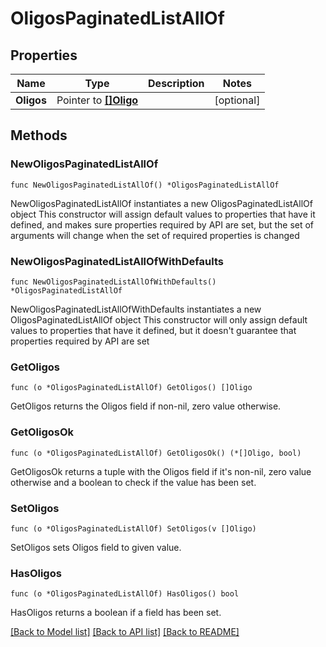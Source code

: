 # OligosPaginatedListAllOf

## Properties

Name | Type | Description | Notes
------------ | ------------- | ------------- | -------------
**Oligos** | Pointer to [**[]Oligo**](Oligo.md) |  | [optional] 

## Methods

### NewOligosPaginatedListAllOf

`func NewOligosPaginatedListAllOf() *OligosPaginatedListAllOf`

NewOligosPaginatedListAllOf instantiates a new OligosPaginatedListAllOf object
This constructor will assign default values to properties that have it defined,
and makes sure properties required by API are set, but the set of arguments
will change when the set of required properties is changed

### NewOligosPaginatedListAllOfWithDefaults

`func NewOligosPaginatedListAllOfWithDefaults() *OligosPaginatedListAllOf`

NewOligosPaginatedListAllOfWithDefaults instantiates a new OligosPaginatedListAllOf object
This constructor will only assign default values to properties that have it defined,
but it doesn't guarantee that properties required by API are set

### GetOligos

`func (o *OligosPaginatedListAllOf) GetOligos() []Oligo`

GetOligos returns the Oligos field if non-nil, zero value otherwise.

### GetOligosOk

`func (o *OligosPaginatedListAllOf) GetOligosOk() (*[]Oligo, bool)`

GetOligosOk returns a tuple with the Oligos field if it's non-nil, zero value otherwise
and a boolean to check if the value has been set.

### SetOligos

`func (o *OligosPaginatedListAllOf) SetOligos(v []Oligo)`

SetOligos sets Oligos field to given value.

### HasOligos

`func (o *OligosPaginatedListAllOf) HasOligos() bool`

HasOligos returns a boolean if a field has been set.


[[Back to Model list]](../README.md#documentation-for-models) [[Back to API list]](../README.md#documentation-for-api-endpoints) [[Back to README]](../README.md)


